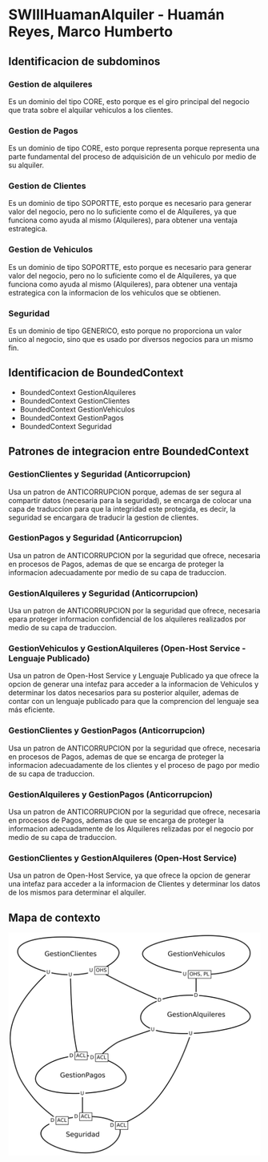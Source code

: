 # SWIIIHuamanAlquiler - Huamán Reyes, Marco Humberto
## Identificacion de subdominos
### Gestion de alquileres
Es un dominio del tipo CORE, esto porque es el giro principal del negocio que trata sobre el alquilar vehiculos a los clientes.
### Gestion de Pagos
Es un dominio de tipo CORE, esto porque representa porque representa una parte fundamental del proceso de adquisición de un vehiculo por medio de su alquiler.
### Gestion de Clientes
Es un dominio de tipo SOPORTTE, esto porque es necesario para generar valor del negocio, pero no lo suficiente como el de Alquileres, ya que funciona como ayuda al mismo (Alquileres), para obtener una ventaja estrategica.
### Gestion de Vehiculos
Es un dominio de tipo SOPORTTE, esto porque es necesario para generar valor del negocio, pero no lo suficiente como el de Alquileres, ya que funciona como ayuda al mismo (Alquileres), para obtener una ventaja estrategica con la informacion de los vehiculos que se obtienen.

### Seguridad
Es un dominio de tipo GENERICO, esto porque no proporciona un valor unico al negocio, sino que es usado por diversos negocios para un mismo fin.


## Identificacion de BoundedContext

- BoundedContext GestionAlquileres
- BoundedContext GestionClientes
- BoundedContext GestionVehiculos
- BoundedContext GestionPagos
- BoundedContext Seguridad


## Patrones de integracion entre BoundedContext

### GestionClientes y Seguridad (Anticorrupcion)
Usa un patron de ANTICORRUPCION porque, ademas de ser segura al compartir datos (necesaria para la seguridad), se encarga de colocar una capa de traduccion para que la integridad este protegida, es decir, la seguridad se encargara de traducir la gestion de clientes.

### GestionPagos y Seguridad (Anticorrupcion)
Usa un patron de ANTICORRUPCION por la seguridad que ofrece, necesaria en procesos de Pagos, ademas de que se encarga de proteger la informacion adecuadamente por medio de su capa de traduccion.

### GestionAlquileres y Seguridad (Anticorrupcion)
Usa un patron de ANTICORRUPCION por la seguridad que ofrece, necesaria epara proteger informacion confidencial de los alquileres realizados por medio de su capa de traduccion.

### GestionVehiculos y GestionAlquileres (Open-Host Service - Lenguaje Publicado)
Usa un patron de Open-Host Service y Lenguaje Publicado ya que ofrece la opcion de generar una intefaz para acceder a la informacion de Vehiculos y determinar los datos necesarios para su posterior alquiler, ademas de contar con un lenguaje publicado para que la comprencion del lenguaje sea más eficiente.

### GestionClientes y GestionPagos (Anticorrupcion)
Usa un patron de ANTICORRUPCION por la seguridad que ofrece, necesaria en procesos de Pagos, ademas de que se encarga de proteger la informacion adecuadamente de los clientes y el proceso de pago por medio de su capa de traduccion.

### GestionAlquileres y GestionPagos (Anticorrupcion)
Usa un patron de ANTICORRUPCION por la seguridad que ofrece, necesaria en procesos de Pagos, ademas de que se encarga de proteger la informacion adecuadamente de los Alquileres relizadas por el negocio por medio de su capa de traduccion.

### GestionClientes y GestionAlquileres (Open-Host Service)
Usa un patron de Open-Host Service, ya que ofrece la opcion de generar una intefaz para acceder a la informacion de Clientes y determinar los datos de los mismos para determinar el alquiler.


## Mapa de contexto

![alt](src-gen/HuamanAlquiler_ContextMap.png)
